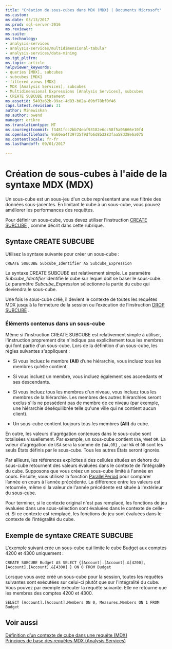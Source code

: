 ```yaml
---
title: "Création de sous-cubes dans MDX (MDX) | Documents Microsoft"
ms.custom: 
ms.date: 03/13/2017
ms.prod: sql-server-2016
ms.reviewer: 
ms.suite: 
ms.technology:
- analysis-services
- analysis-services/multidimensional-tabular
- analysis-services/data-mining
ms.tgt_pltfrm: 
ms.topic: article
helpviewer_keywords:
- queries [MDX], subcubes
- subcubes [MDX]
- filtered views [MDX]
- MDX [Analysis Services], subcubes
- Multidimensional Expressions [Analysis Services], subcubes
- CREATE SUBCUBE statement
ms.assetid: 5403a62b-99ac-4d83-b02a-89bf78bf0f46
caps.latest.revision: 31
author: Minewiskan
ms.author: owend
manager: erikre
ms.translationtype: MT
ms.sourcegitcommit: f3481fcc2bb74eaf93182e6cc58f5a06666e10f4
ms.openlocfilehash: 9a60ea4f39735f9dfb6d8b3283faa58d38e6a075
ms.contentlocale: fr-fr
ms.lasthandoff: 09/01/2017

---
```

# <a name="building-subcubes-in-mdx-mdx"></a>Création de sous-cubes à l'aide de la syntaxe MDX (MDX)
  Un sous-cube est un sous-jeu d'un cube représentant une vue filtrée des données sous-jacentes. En limitant le cube à un sous-cube, vous pouvez améliorer les performances des requêtes.  
  
 Pour définir un sous-cube, vous devez utiliser l’instruction [CREATE SUBCUBE](../../../mdx/mdx-data-definition-create-subcube.md) , comme décrit dans cette rubrique.  
  
## <a name="create-subcube-syntax"></a>Syntaxe CREATE SUBCUBE  
 Utilisez la syntaxe suivante pour créer un sous-cube :  
  
```  
CREATE SUBCUBE Subcube_Identifier AS Subcube_Expression  
```  
  
 La syntaxe CREATE SUBCUBE est relativement simple. Le paramètre *Subcube_Identifier* identifie le cube sur lequel doit se baser le sous-cube. Le paramètre *Subcube_Expression* sélectionne la partie du cube qui deviendra le sous-cube.  
  
 Une fois le sous-cube créé, il devient le contexte de toutes les requêtes MDX jusqu’à la fermeture de la session ou l’exécution de l’instruction [DROP SUBCUBE](../../../mdx/mdx-data-definition-drop-subcube.md) .  
  
### <a name="what-a-subcube-contains"></a>Éléments contenus dans un sous-cube  
 Même si l'instruction CREATE SUBCUBE est relativement simple à utiliser, l'instruction proprement dite n'indique pas explicitement tous les membres qui font partie d'un sous-cube. Lors de la définition d'un sous-cube, les règles suivantes s'appliquent :  
  
-   Si vous incluez le membre **(All)** d’une hiérarchie, vous incluez tous les membres qu’elle contient.  
  
-   Si vous incluez un membre, vous incluez également ses ascendants et ses descendants.  
  
-   Si vous incluez tous les membres d'un niveau, vous incluez tous les membres de la hiérarchie. Les membres des autres hiérarchies seront exclus s'ils ne possèdent pas de membre de ce niveau (par exemple, une hiérarchie déséquilibrée telle qu'une ville qui ne contient aucun client).  
  
-   Un sous-cube contient toujours tous les membres **(All)** du cube.  
  
 En outre, les valeurs d'agrégation contenues dans le sous-cube sont totalisées visuellement. Par exemple, un sous-cube contient `USA`, `WA`et `OR`. La valeur d'agrégation de `USA` sera la somme de `{WA,OR}` , car `WA` et `OR` sont les seuls États définis par le sous-cube. Tous les autres États seront ignorés.  
  
 Par ailleurs, les références explicites à des cellules situées en dehors du sous-cube retournent des valeurs évaluées dans le contexte de l'intégralité du cube. Supposons que vous créez un sous-cube limité à l'année en cours. Ensuite, vous utilisez la fonction [ParallelPeriod](../../../mdx/parallelperiod-mdx.md) pour comparer l’année en cours à l’année précédente. La différence entre les valeurs est retournée, même si la valeur de l'année précédente est située à l'extérieur du sous-cube.  
  
 Pour terminer, si le contexte original n'est pas remplacé, les fonctions de jeu évaluées dans une sous-sélection sont évaluées dans le contexte de celle-ci. Si ce contexte est remplacé, les fonctions de jeu sont évaluées dans le contexte de l'intégralité du cube.  
  
## <a name="create-subcube-example"></a>Exemple de syntaxe CREATE SUBCUBE  
 L'exemple suivant crée un sous-cube qui limite le cube Budget aux comptes 4200 et 4300 uniquement :  
  
 `CREATE SUBCUBE Budget AS SELECT {[Account].[Account].&[4200], [Account].[Account].&[4300] } ON 0 FROM Budget`  
  
 Lorsque vous avez créé un sous-cube pour la session, toutes les requêtes suivantes sont exécutées sur celui-ci plutôt que sur l'intégralité du cube. Vous pouvez par exemple exécuter la requête suivante. Elle ne retourne que les membres des comptes 4200 et 4300.  
  
 `SELECT [Account].[Account].Members ON 0, Measures.Members ON 1 FROM Budget`  
  
## <a name="see-also"></a>Voir aussi  
 [Définition d’un contexte de cube dans une requête &#40;MDX&#41;](../../../analysis-services/multidimensional-models/mdx/establishing-cube-context-in-a-query-mdx.md)   
 [Principes de base des requêtes MDX &#40;Analysis Services&#41;](../../../analysis-services/multidimensional-models/mdx/mdx-query-fundamentals-analysis-services.md)  
  
  

